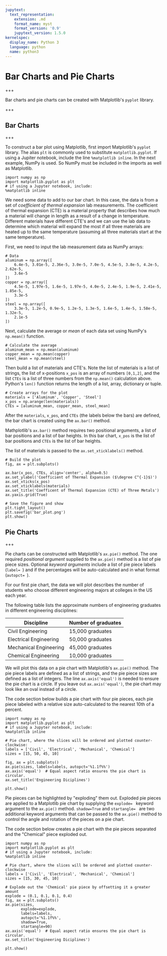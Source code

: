 ```yaml
---
jupytext:
  text_representation:
    extension: .md
    format_name: myst
    format_version: '0.9'
    jupytext_version: 1.5.0
kernelspec:
  display_name: Python 3
  language: python
  name: python3
---
```


# Bar Charts and Pie Charts

+++

Bar charts and pie charts can be created with Matplotlib's ```pyplot``` library.

+++

## Bar Charts

+++

To construct a bar plot using Matplotlib, first import Matplotlib's ```pyplot``` library. The alias ```plt``` is commonly used to substitute ```matplotlib.pyplot```.  If using a Jupiter notebook, include the line ```%matplotlib inline```. In the next example, NumPy is used. So NumPy must be included in the imports as well as Matplotlib. 

```{code-cell} ipython3
import numpy as np
import matplotlib.pyplot as plt
# if using a Jupyter notebook, include:
%matplotlib inline
```

We need some data to add to our bar chart. In this case, the data is from a set of _coefficient of thermal expansion_ lab measurements. The coefficient of thermal expansion (CTE) is a material property that describes how much a material will change in length as a result of a change in temperature. Different materials have different CTE's and we can use the lab data to determine which material will expand the most if all three materials are heated up to the same temperature (assuming all three materials start at the same temperature).

First, we need to input the lab measurement data as NumPy arrays:

```{code-cell} ipython3
# Data
aluminum = np.array([
    6.4e-5, 3.01e-5, 2.36e-5, 3.0e-5, 7.0e-5, 4.5e-5, 3.8e-5, 4.2e-5, 2.62e-5,
    3.6e-5
])
copper = np.array([
    4.5e-5, 1.97e-5, 1.6e-5, 1.97e-5, 4.0e-5, 2.4e-5, 1.9e-5, 2.41e-5, 1.85e-5,
    3.3e-5
])
steel = np.array([
    3.3e-5, 1.2e-5, 0.9e-5, 1.2e-5, 1.3e-5, 1.6e-5, 1.4e-5, 1.58e-5, 1.32e-5,
    2.1e-5
])
```

Next, calculate the average or _mean_ of each data set using NumPy's ```np.mean()``` function.

```{code-cell} ipython3
# Calculate the average
aluminum_mean = np.mean(aluminum)
copper_mean = np.mean(copper)
steel_mean = np.mean(steel)
```

Then build a list of materials and CTE's. Note the list of materials is a list of strings, the list of x-positions ```x_pos``` is an array of numbers ```[0,1,2]```, and the list ```CTEs``` is a list of three numbers from the ```np.mean()``` calculation above. Python's ```len()``` function returns the length of a list, array, dictionary or tuple. 

```{code-cell} ipython3
# Create arrays for the plot
materials = ['Aluminum', 'Copper', 'Steel']
x_pos = np.arange(len(materials))
CTEs = [aluminum_mean, copper_mean, steel_mean]
```

After the ```materials```, ```x_pos```, and ```CTEs``` (the labels below the bars) are defined, the bar chart is created using the ```ax.bar()``` method.

Mathplotlib's ```ax.bar()``` method requires two positional arguments, a list of bar positions and a list of bar heights. In this bar chart, ```x_pos``` is the list of bar positions and ```CTEs``` is the list of bar heights.

The list of materials is passed to the ```ax.set_xticklabels()``` method.

```{code-cell} ipython3
# Build the plot
fig, ax = plt.subplots()

ax.bar(x_pos, CTEs, align='center', alpha=0.5)
ax.set_ylabel('Coefficient of Thermal Expansion ($\degree C^{-1}$)')
ax.set_xticks(x_pos)
ax.set_xticklabels(materials)
ax.set_title('Coefficent of Thermal Expansion (CTE) of Three Metals')
ax.yaxis.grid(True)

# Save the figure and show
plt.tight_layout()
plt.savefig('bar_plot.png')
plt.show()
```

## Pie Charts

+++

Pie charts can be constructed with Matplotlib's ```ax.pie()``` method. The one required _positional argument_ supplied to the ```ax.pie()``` method is a list of pie piece sizes. Optional _keyword arguments_ include a list of pie piece labels (```label= ```) and if the percentages will be auto-calculated and in what format (```autopct= ```).

For our first pie chart, the data we will plot describes the number of students who choose different engineering majors at colleges in the US each year.

The following table lists the approximate numbers of engineering graduates in different engineering disciplines:

| Discipline | Number of graduates |
| --- | --- |
|  Civil Engineering |  15,000  graduates |
| Electrical Engineering |  50,000  graduates |
| Mechanical Engineering | 45,000  graduates |
| Chemical Engineering |  10,000  graduates |

We will plot this data on a pie chart with Matplotlib's ```ax.pie()``` method. The pie piece labels are defined as a list of strings, and the pie piece sizes are defined as a list of integers. The line ```ax.axis('equal')``` is needed to ensure the pie chart is a circle. If you leave out ```ax.axis('equal')```, the pie chart may look like an oval instead of a circle. 

The code section below builds a pie chart with four pie pieces, each pie piece labeled with a relative size auto-calculated to the nearest 10th of a percent.

```{code-cell} ipython3
import numpy as np
import matplotlib.pyplot as plt
# if using a Jupyter notebook, include:
%matplotlib inline

# Pie chart, where the slices will be ordered and plotted counter-clockwise:
labels = ['Civil', 'Electrical', 'Mechanical', 'Chemical']
sizes = [15, 50, 45, 10]

fig, ax = plt.subplots()
ax.pie(sizes, labels=labels, autopct='%1.1f%%')
ax.axis('equal')  # Equal aspect ratio ensures the pie chart is circular.
ax.set_title('Engineering Diciplines')

plt.show()
```

Pie pieces can be highlighted by "exploding" them out. Exploded pie pieces are applied to a Matplotlib pie chart by supplying the ```explode= ``` keyword argument to the ```ax.pie()``` method. ```shadow=True``` and ```startangle= ``` are two additional keyword arguments that can be passed to the ```ax.pie()``` method to control the angle and rotation of the pieces on a pie chart.

The code section below creates a pie chart with the pie pieces separated and the "Chemical" piece exploded out.

```{code-cell} ipython3
import numpy as np
import matplotlib.pyplot as plt
# if using a Jupyter notebook, include:
%matplotlib inline

# Pie chart, where the slices will be ordered and plotted counter-clockwise
labels = ['Civil', 'Electrical', 'Mechanical', 'Chemical']
sizes = [15, 30, 45, 10]

# Explode out the 'Chemical' pie piece by offsetting it a greater amount
explode = (0.1, 0.1, 0.1, 0.4)  
fig, ax = plt.subplots()
ax.pie(sizes,
       explode=explode,
       labels=labels,
       autopct='%1.1f%%',
       shadow=True,
       startangle=90)
ax.axis('equal')  # Equal aspect ratio ensures the pie chart is circular.
ax.set_title('Engineering Diciplines')

plt.show()
```

```{code-cell} ipython3

```
